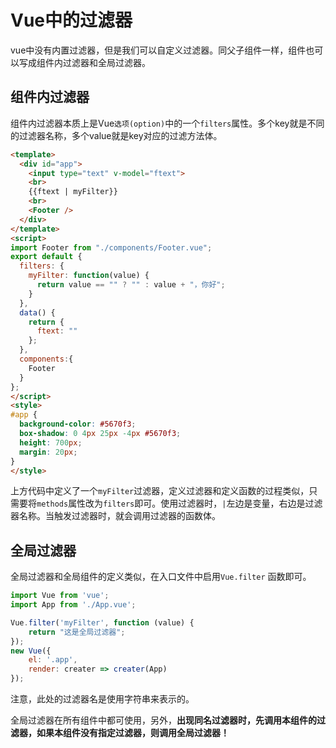 # Vue中的过滤器

vue中没有内置过滤器，但是我们可以自定义过滤器。同父子组件一样，组件也可以写成组件内过滤器和全局过滤器。

## 组件内过滤器

组件内过滤器本质上是Vue`选项(option)`中的一个`filters`属性。多个key就是不同的过滤器名称，多个value就是key对应的过滤方法体。

```html
<template>
  <div id="app">
    <input type="text" v-model="ftext">
    <br>
    {{ftext | myFilter}}
    <br>
    <Footer />
  </div>
</template>
<script>
import Footer from "./components/Footer.vue";
export default {
  filters: {
    myFilter: function(value) {
      return value == "" ? "" : value + "，你好";
    }
  },
  data() {
    return {
      ftext: ""
    };
  },
  components:{
    Footer
  }
};
</script>
<style>
#app {
  background-color: #5670f3;
  box-shadow: 0 4px 25px -4px #5670f3;
  height: 700px;
  margin: 20px;
}
</style>
```

上方代码中定义了一个`myFilter`过滤器，定义过滤器和定义函数的过程类似，只需要将`methods`属性改为`filters`即可。使用过滤器时，`|`左边是变量，右边是过滤器名称。当触发过滤器时，就会调用过滤器的函数体。

## 全局过滤器

全局过滤器和全局组件的定义类似，在入口文件中启用`Vue.filter` 函数即可。

```javascript
import Vue from 'vue';
import App from './App.vue';

Vue.filter('myFilter', function (value) {
    return "这是全局过滤器";
});
new Vue({
    el: '.app',
    render: creater => creater(App)
});
```

注意，此处的过滤器名是使用字符串来表示的。

全局过滤器在所有组件中都可使用，另外，**出现同名过滤器时，先调用本组件的过滤器，如果本组件没有指定过滤器，则调用全局过滤器！**
